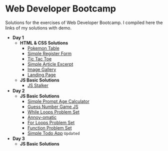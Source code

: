 # Web Developer Bootcamp
Solutions for the exercises of Web Developer Bootcamp. I compiled here the links of my solutions with demo.

* **Day 1**
  * **HTML & CSS Solutions**
    * [Pokemon Table](http://codepen.io/pragmaticbot/full/QdWWWJ)
    * [Simple Register Form](http://codepen.io/pragmaticbot/full/egYYoB)
    * [Tic Tac Toe](http://codepen.io/pragmaticbot/full/OWJXxo)
    * [Simple Article Excerpt](http://codepen.io/pragmaticbot/full/rjNLQM)
    * [Image Gallery](http://codepen.io/pragmaticbot/full/jyOQzo)
    * [Landing Page](http://codepen.io/pragmaticbot/full/QdWzaN)
  * **JS Basic Solutions**
    * [JS Stalker](http://codepen.io/pragmaticbot/full/LxYKPG)
* **Day 2**
  * **JS Basic Solutions**
    * [Simple Prompt Age Calculator](http://codepen.io/pragmaticbot/full/bgdzKw/)
    * [Guess Number Game JS](http://codepen.io/pragmaticbot/full/zNGeVm/)
    * [While Loops Problem Set](http://codepen.io/pragmaticbot/pen/XpbGzQ?editors=1111)
    * [Annoy-omatic](http://codepen.io/pragmaticbot/pen/apOxod/?editors=1011)
    * [For Loops Problem Set](http://codepen.io/pragmaticbot/pen/rjVbOa/?editors=1111)
    * [Function Problem Set](http://codepen.io/pragmaticbot/pen/WRvqrZ?editors=1011)
    * [Simple Todo App](http://codepen.io/pragmaticbot/full/mRJNOX?editors=0011) `Updated`
* **Day 3**
    * **JS Basic Solutions**
